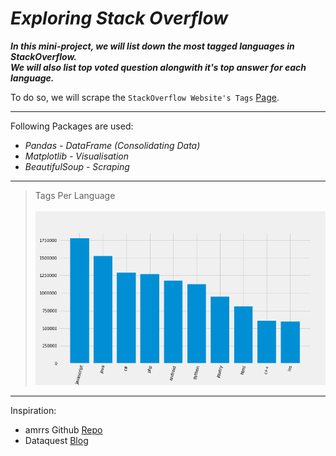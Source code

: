 # *Exploring Stack Overflow*

***In this mini-project, we will list down the most tagged languages in StackOverflow.<br>We will also list top voted question alongwith it's top answer for each language.***

To do so, we will scrape the `StackOverflow Website's Tags` [Page](https://stackoverflow.com/tags?tab=popular).

--- 

Following Packages are used:

- *Pandas - DataFrame (Consolidating Data)*
- *Matplotlib - Visualisation*
- *BeautifulSoup - Scraping*

---
> Tags Per Language<br><br>
![Comparison](comparison.png)

---

Inspiration:
- amrrs Github [Repo](https://github.com/amrrs/Scraper-Projects/tree/master/Stack%20Overflow%20Tag%20Count)
- Dataquest [Blog](https://www.dataquest.io/blog/web-scraping-tutorial-python/)



